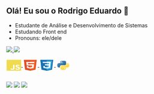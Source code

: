 ## Olá! Eu sou o Rodrigo Eduardo 👋

- Estudante de Análise e Desenvolvimento de Sistemas
- Estudando Front end
-  Pronouns: ele/dele

<div>
  <a href="https://github.com/rodrigo-ed">
  <img height="180rem" src="https://github-readme-stats.vercel.app/api?username=rodrigo-ed&show_icons=true&theme=dark">
  <img height="180rem" src="https://github-readme-stats.vercel.app/api/top-langs/?username=rodrigo-ed&layout=compact&langs_count=16&hide_progress=true&theme=dark">
    
</div>

<div style="display: inline_block"><br>
  <img align="center" alt="Rodrigo-Js" height="30" width="40" src="https://raw.githubusercontent.com/devicons/devicon/master/icons/javascript/javascript-plain.svg">
  <img align="center" alt="Rodrigo-HTML" height="30" width="40" src="https://raw.githubusercontent.com/devicons/devicon/master/icons/html5/html5-original.svg">
  <img align="center" alt="Rodrigo-CSS" height="30" width="40" src="https://raw.githubusercontent.com/devicons/devicon/master/icons/css3/css3-original.svg">
  <img align="center" alt="Rodrigo-Python" height="30" width="40" src="https://raw.githubusercontent.com/devicons/devicon/master/icons/python/python-original.svg">
</div>
  
  ##
 
<div> 
  <a href="https://www.instagram.com/rodrigotecnology/" target="_blank"><img src="https://img.shields.io/badge/-Instagram-%23E4405F?style=for-the-badge&logo=instagram&logoColor=white" target="_blank"></a>
  <a href = "mailto:eduardorodrigoalmeida18@gmail.com"><img src="https://img.shields.io/badge/-Gmail-%23333?style=for-the-badge&logo=gmail&logoColor=white" target="_blank"></a>
  <a href="https://www.linkedin.com/in/rodrigo-eduardo-a71aa82ab/" target="_blank"><img src="https://img.shields.io/badge/-LinkedIn-%230077B5?style=for-the-badge&logo=linkedin&logoColor=white" target="_blank"></a> 
  
</div>

